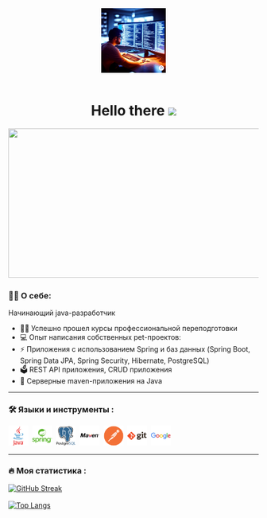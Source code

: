 <div id="badges" align="center">

  <img src="https://github.com/EugenySpb/EugenySpb/blob/main/Files/445798127065201.gif" width="130"/>
  <br>
  <img src="https://komarev.com/ghpvc/?username=EugenySpb&style=flat-square&color=blue" alt=""/>

  <h1 align="center">
    Hello there
    <img src="https://media.giphy.com/media/fHFY9R9aP76BPF5Fso/giphy.gif" width="60px"/>
  </h1>
</div>

<div align="center">
  <img src="https://media.giphy.com/media/dWesBcTLavkZuG35MI/giphy.gif" width="600" height="300"/>
</div>

### :man_technologist: О себе:
Начинающий java-разработчик
- :teacher: Успешно прошел курсы профессиональной переподготовки
- :computer: Опыт написания собственных pet-проектов: 
- :zap: Приложения c использованием Spring и баз данных (Spring Boot, Spring Data JPA, Spring Security, Hibernate, PostgreSQL)
- :ballot_box: REST API приложения, CRUD приложения
- :page_facing_up: Серверные maven-приложения на Java

---

### :hammer_and_wrench: Языки и инструменты :
<div>
  <img src="https://github.com/devicons/devicon/blob/master/icons/java/java-original-wordmark.svg" title="Java" alt="Java" width="40" height="40"/>&nbsp;
  <img src="https://github.com/devicons/devicon/blob/master/icons/spring/spring-original-wordmark.svg" title="Spring" alt="Spring" width="40" height="40"/>&nbsp;
  <img src="https://github.com/devicons/devicon/blob/master/icons/postgresql/postgresql-original-wordmark.svg" title="PostgreSQL" alt="PostgreSQL" width="40" height="40"/>&nbsp;
  <img src="https://github.com/devicons/devicon/blob/master/icons/maven/maven-original-wordmark.svg" title="Maven" alt="Maven" width="40" height="40"/>&nbsp;
  <img src="https://github.com/devicons/devicon/blob/master/icons/postman/postman-original.svg" title="Postman" alt="Postman" width="40" height="40"/>&nbsp;
  <img src="https://github.com/devicons/devicon/blob/master/icons/git/git-original-wordmark.svg" title="Git" alt="Git" width="40" height="40"/>&nbsp;
  <img src="https://github.com/devicons/devicon/blob/master/icons/google/google-original-wordmark.svg" title="Google" **alt="Google" width="40" height="40"/>
</div>

---

### :fire: Моя статистика :
[![GitHub Streak](http://github-readme-streak-stats.herokuapp.com?user=EugenySpb&theme=dark&background=000000)](https://git.io/streak-stats)
<br><br>
[![Top Langs](https://github-readme-stats.vercel.app/api/top-langs/?username=EugenySpb&layout=compact&theme=vision-friendly-dark)](https://github.com/anuraghazra/github-readme-stats)


